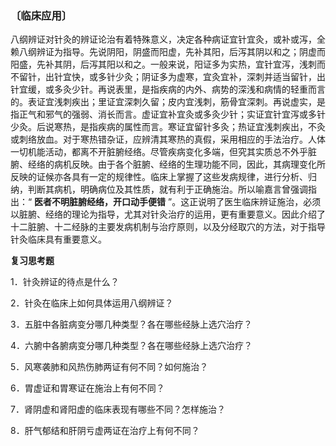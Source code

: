 ### 〔临床应用〕

八纲辨证对针灸的辨证论治有着特殊意义，决定各种病证宜针宜灸，或补或泻，全赖八纲辨证为指导。先说阴阳，阴盛而阳虚，先补其阳，后泻其阴以和之；阴虚而阳盛，先补其阴，后泻其阳以和之。一般来说，阳证多为实热，宜针宜泻，浅刺而不留针，出针宜快，或多针少灸；阴证多为虚寒，宜灸宜补，深刺并适当留针，出针宜缓，或多灸少针。再说表里，是指疾病的内外、病势的深浅和病情的轻重而言的。表证宜浅刺疾出；里证宜深刺久留；皮内宜浅刺，筋骨宜深刺。再说虚实，是指正气和邪气的强弱、消长而言。虚证宜补宜灸或多灸少针；实证宜针宜泻或多针少灸。后说寒热，是指疾病的属性而言。寒证宜留针多灸；热证宜浅刺疾出，不灸或刺络放血。对于寒热错杂证，应辨清其寒热的真假，采用相应的手法治疗。人体一切机能活动，都离不开脏腑经络。尽管疾病变化多端，但究其实质总不外乎脏腑、经络的病机反映。由于各个脏腑、经络的生理功能不同，因此，其病理变化所反映的证候亦各具有一定的规律性。临床上掌握了这些发病规律，进行分析、归纳，判断其病机，明确病位及其性质，就有利于正确施治。所以喻嘉言曾强调指出：“ **医者不明脏腑经络，开口动手便错** ”。这正说明了医生临床辨证施治，必须以脏腑、经络的理论为指导，尤其对针灸治疗的运用，更有重要意义。因此介绍了十二脏腑、十二经脉的主要发病机制与治疗原则，以及分经取穴的方法，对于指导针灸临床具有重要意义。

**复习思考题**

1．针灸辨证的待点是什么？

2．针灸在临床上如何具体运用八纲辨证？

3．五脏中各脏病变分哪几种类型？各在哪些经脉上选穴治疗？

4．六腑中各腑病变分哪几种类型？各在哪些经脉上选穴治疗？

5．风寒袭肺和风热伤肺两证有何不同？如何施治？

6．胃虚证和胃寒证在施治上有何不同？

7．肾阴虚和肾阳虚的临床表现有哪些不同？怎样施治？ 

8．肝气郁结和肝阴亏虚两证在治疗上有何不同？
 
